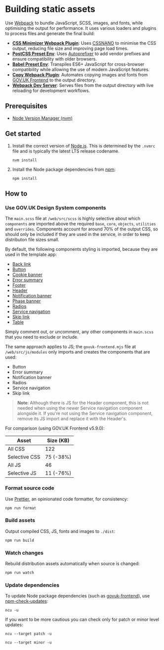 # Building static assets

Use [Webpack](https://webpack.js.org/) to bundle JavaScript, SCSS, images, and fonts, while optimising the output for performance. It uses various loaders and plugins to process files and generate the final build:

- [**CSS Minimizer Webpack Plugin**](https://webpack.js.org/plugins/css-minimizer-webpack-plugin/): Uses [CSSNANO](https://cssnano.github.io/cssnano/) to minimise the CSS output, reducing file size and improving page load times.
- [**PostCSS Preset Env**](https://github.com/csstools/postcss-plugins/tree/main/plugin-packs/postcss-preset-env): Uses [Autoprefixer](https://github.com/postcss/autoprefixer) to add vendor prefixes and ensure compatibility with older browsers.
- [**Babel Preset Env**](https://babeljs.io/docs/babel-preset-env): Transpiles ES6+ JavaScript for cross-browser compatibility while allowing the use of modern JavaScript features.
- [**Copy Webpack Plugin**](https://webpack.js.org/plugins/copy-webpack-plugin/): Automates copying images and fonts from [GOV.UK Frontend](https://frontend.design-system.service.gov.uk/) to the output directory.
- [**Webpack Dev Server**](https://webpack.js.org/configuration/dev-server/): Serves files from the output directory with live reloading for development workflows.

## Prerequisites

- [Node Version Manager (nvm)](https://github.com/nvm-sh/nvm)

## Get started

1. Install the correct version of [Node.js](https://nodejs.org/en). This is determined by the `.nvmrc` file and is typically the latest LTS release codename.

   ```shell
   nvm install
   ```

2. Install the Node package dependencies from [npm](https://www.npmjs.com/):

   ```shell
   npm install
   ```

## How to

### Use GOV.UK Design System components

The `main.scss` file at `/web/src/scss` is highly selective about which `components` are imported above the required `base`, `core`, `objects`, `utilities` and `overrides`. Components account for around 70% of the output CSS, so should only be included if they are used in the service, in order to keep distributon file sizes small.

By default, the following components styling is imported, because they are used in the template app:

- [Back link](https://design-system.service.gov.uk/components/back-link/)
- [Button](https://design-system.service.gov.uk/components/button/)
- [Cookie banner](https://design-system.service.gov.uk/components/cookie-banner/)
- [Error summary](https://design-system.service.gov.uk/components/error-summary/)
- [Footer](https://design-system.service.gov.uk/components/footer/)
- [Header](https://design-system.service.gov.uk/components/header/)
- [Notification banner](https://design-system.service.gov.uk/components/notification-banner/)
- [Phase banner](https://design-system.service.gov.uk/components/phase-banner/)
- [Radios](https://design-system.service.gov.uk/components/radios/)
- [Service navigation](https://design-system.service.gov.uk/components/service-navigation/)
- [Skip link](https://design-system.service.gov.uk/components/skip-link/)
- [Table](https://design-system.service.gov.uk/components/table/)

Simply comment out, or uncomment, any other components in `main.scss` that you need to exclude or include.

The same approach applies to JS; the `govuk-frontend.mjs` file at `/web/src/js/modules` only imports and creates the components that are used:

- Button
- Error summary
- Notification banner
- Radios
- Service navigation
- Skip link

> **Note**: Although there is JS for the Header component, this is not needed when using the newer Service navigation component alongside it. If you're not using the Service navigation component, remove its JS import and replace it with the Header's.

For comparison (using GOV.UK Frontend v5.9.0):

| Asset         | Size (KB) |
| ------------- | --------- |
| All CSS       | 122       |
| Selective CSS | 75 (-38%) |
| All JS        | 46        |
| Selective JS  | 11 (-76%) |

### Format source code

Use [Prettier](https://prettier.io/), an opinionated code formatter, for consistency:

```shell
npm run format
```

### Build assets

Output compiled CSS, JS, fonts and images to `./dist`:

```shell
npm run build
```

### Watch changes

Rebuild distribution assets automatically when source is changed:

```shell
npm run watch
```

### Update dependencies

To update Node package dependencies (such as [govuk-frontend](https://www.npmjs.com/package/govuk-frontend)), use [npm-check-updates](https://www.npmjs.com/package/npm-check-updates):

```shell
ncu -u
```

If you want to be more cautious you can check only for patch or minor level updates:

```shell
ncu --target patch -u
```

```shell
ncu --target minor -u
```
